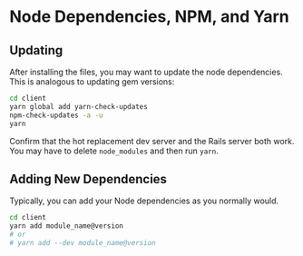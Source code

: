 # Node Dependencies, NPM, and Yarn
## Updating
After installing the files, you may want to update the node dependencies. This is analogous to updating gem versions:

```bash
cd client
yarn global add yarn-check-updates
npm-check-updates -a -u
yarn
```

Confirm that the hot replacement dev server and the Rails server both work. You may have to delete `node_modules` and then run `yarn`.

## Adding New Dependencies
Typically, you can add your Node dependencies as you normally would.

```bash
cd client
yarn add module_name@version
# or
# yarn add --dev module_name@version
```
